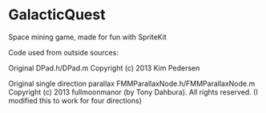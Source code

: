 GalacticQuest
=============


Space mining game, 
made for fun with SpriteKit







Code used from outside sources:

Original DPad.h/DPad.m Copyright (c) 2013 Kim Pedersen

Original single direction parallax FMMParallaxNode.h/FMMParallaxNode.m  Copyright (c) 2013 fullmoonmanor (by Tony Dahbura). All rights reserved.
(I modified this to work for four directions)



